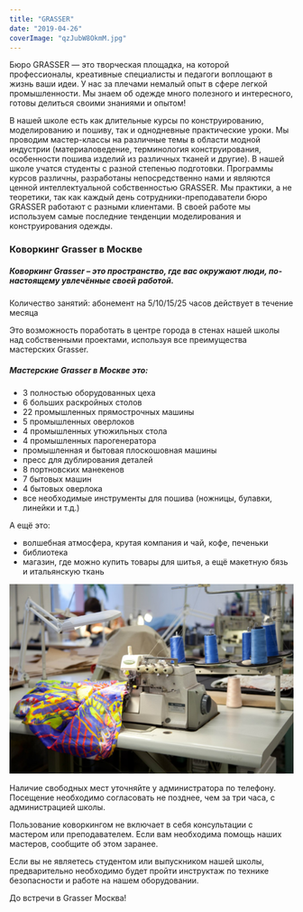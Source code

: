 ```yaml
---
title: "GRASSER"
date: "2019-04-26"
coverImage: "qzJubW8OkmM.jpg"
---
```


Бюро GRASSER — это творческая площадка, на которой профессионалы, креативные специалисты и педагоги воплощают в жизнь ваши идеи. У нас за плечами немалый опыт в сфере легкой промышленности. Мы знаем об одежде много полезного и интересного, готовы делиться своими знаниями и опытом!

В нашей школе есть как длительные курсы по конструированию, моделированию и пошиву, так и однодневные практические уроки. Мы проводим мастер-классы на различные темы в области модной индустрии (материаловедение, терминология конструирования, особенности пошива изделий из различных тканей и другие). В нашей школе учатся студенты с разной степенью подготовки. Программы курсов различны, разработаны непосредственно нами и являются ценной интеллектуальной собственностью GRASSER. Мы практики, а не теоретики, так как каждый день сотрудники-преподаватели бюро GRASSER работают с разными клиентами. В своей работе мы используем самые последние тенденции моделирования и конструирования одежды.

### Коворкинг Grasser в Москве

##### Коворкинг Grasser – это пространство, где вас окружают люди, по-настоящему увлечённые своей работой.

Количество занятий: абонемент на 5/10/15/25 часов действует в течение месяца

Это возможность поработать в центре города в стенах нашей школы над собственными проектами, используя все преимущества мастерских Grasser.

##### Мастерские Grasser в Москве это:

- 3 полностью оборудованных цеха
- 6 больших раскройных столов
- 22 промышленных прямострочных машины
- 5 промышленных оверлоков
- 4 промышленных утюжильных стола
- 4 промышленных парогенератора
- промышленная и бытовая плоскошовная машины
- пресс для дублирования деталей
- 8 портновских манекенов
- 7 бытовых машин
- 4 бытовых оверлока
- все необходимые инструменты для пошива (ножницы, булавки, линейки и т.д.)

А ещё это:

- волшебная атмосфера, крутая компания и чай, кофе, печеньки
- библиотека
- магазин, где можно купить товары для шитья, а ещё макетную бязь и итальянскую ткань

![](./images/10.jpg)

Наличие свободных мест уточняйте у администратора по телефону. Посещение необходимо согласовать не позднее, чем за три часа, с администрацией школы.

Пользование коворкингом не включает в себя консультации с мастером или преподавателем. Если вам необходима помощь наших мастеров, сообщите об этом заранее.

Если вы не являетесь студентом или выпускником нашей школы, предварительно необходимо будет пройти инструктаж по технике безопасности и работе на нашем оборудовании.

До встречи в Grasser Москва!
